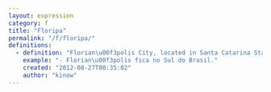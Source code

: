 ```yaml
---
layout: expression
category: f
title: "Floripa"
permalink: "/f/floripa/"
definitions:
  - definition: "Florian\u00f3polis City, located in Santa Catarina State."
    example: "- Florian\u00f3polis fica no Sul do Brasil."
    created: "2012-08-27T00:35:02"
    author: "kinow"
---
```


